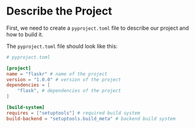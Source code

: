 # Describe the Project

First, we need to create a `pyproject.toml` file to describe our project and how to build it.

The `pyproject.toml` file should look like this:

```toml
# pyproject.toml

[project]
name = "flaskr" # name of the project
version = "1.0.0" # version of the project
dependencies = [
    "flask", # dependencies of the project
]

[build-system]
requires = ["setuptools"] # required build system
build-backend = "setuptools.build_meta" # backend build system
```
